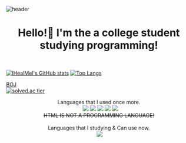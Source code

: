 ![header](https://capsule-render.vercel.app/api?type=wave&color=auto&height=200&section=header&text=lHealMel&fontSize=40)
<h1 align="center">Hello!👋 I'm the a college student studying programming!</h1>

<br>
           
[![lHealMel's GitHub stats](https://github-readme-stats.vercel.app/api?username=lHealMel&show_icons=true&theme=radical)](https://github.com/anuraghazra/github-readme-stats)
[![Top Langs](https://github-readme-stats.vercel.app/api/top-langs/?username=lHealMel&layout=compact&theme=radical)](https://github.com/anuraghazra/github-readme-stats)

[BOJ](https://www.acmicpc.net/user/mtn2072)<br>
[![solved.ac tier](http://mazassumnida.wtf/api/generate_badge?boj=mtn2072)](https://solved.ac/mtn2072)&nbsp;

<p align="center">
Languages that I used once more. 
           <br> &nbsp;
           <img src="https://img.shields.io/badge/Python-3766AB?style=flat-square&logo=Python&logoColor=white"></a>
           <img src="https://img.shields.io/badge/C-A8B9CC?style=flat-square&logo=C&logoColor=white"></a>
           <img src="https://img.shields.io/badge/Java-007396?style=flat-square&logo=Java&logoColor=white"></a>
           <img src="https://img.shields.io/badge/HTML-E34F26?style=flat-square&logo=HTML5&logoColor=white"></a>
           <img src="https://img.shields.io/badge/CSS-1572B6?style=flat-square&logo=CSS&logoColor=white"></a><br>
           <s>HTML IS NOT A PROGRAMMING LANGUAGE!</s><br><br>
Languages that I studying & Can use now. <br> &nbsp;
<img src="https://img.shields.io/badge/C-A8B9CC?style=flat-square&logo=C&logoColor=white">&nbsp;
</p>
